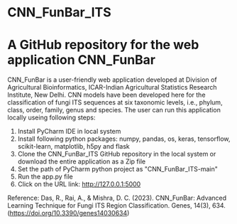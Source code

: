 # CNN_FunBar_ITS
# A GitHub repository for the web application CNN_FunBar
CNN_FunBar is a user-friendly web application developed at Division of Agricultural Bioinformatics, ICAR-Indian Agricultural Statistics Research Institute, New Delhi. CNN models have been developed here for the classification of fungi ITS sequences at six taxonomic levels, i.e., phylum, class, order, family, genus and species. The user can run this application locally useing following steps:
1. Install PyCharm IDE in local system
2. Install following python packages: numpy, pandas, os, keras, tensorflow, scikit-learn, matplotlib, h5py and flask
3. Clone the CNN_FunBar_ITS GitHub repository in the local system or download the entire application as a Zip file
4. Set the path of PyCharm python project as "CNN_FunBar_ITS-main"
5. Run the app.py file 
6. Click on the URL link: http://127.0.0.1:5000 

Reference: Das, R., Rai, A., & Mishra, D. C. (2023). CNN_FunBar: Advanced Learning Technique for Fungi ITS Region Classification. Genes, 14(3), 634. (https://doi.org/10.3390/genes14030634)
